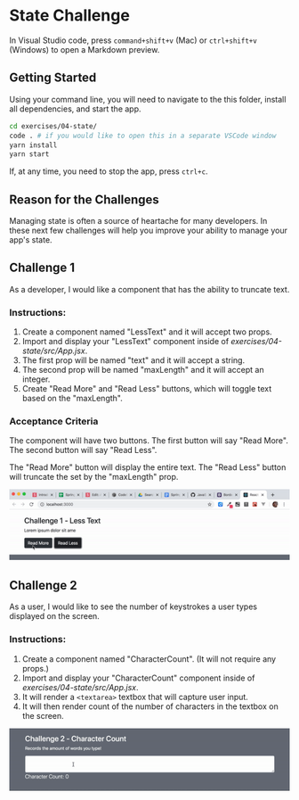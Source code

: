 # State Challenge

In Visual Studio code, press `command+shift+v` (Mac) or `ctrl+shift+v` (Windows) to open a Markdown preview.

## Getting Started

Using your command line, you will need to navigate to the this folder, install all dependencies, and start the app.

```bash
cd exercises/04-state/
code . # if you would like to open this in a separate VSCode window
yarn install
yarn start
```

If, at any time, you need to stop the app, press `ctrl+c`.

## Reason for the Challenges

Managing state is often a source of heartache for many developers.
In these next few challenges will help you improve your ability to manage your app's state.

## Challenge 1

As a developer, I would like a component that has the ability to truncate text.

### Instructions:

1. Create a component named "LessText" and it will accept two props.
2. Import and display your "LessText" component inside of _exercises/04-state/src/App.jsx_.
3. The first prop will be named "text" and it will accept a string.
4. The second prop will be named "maxLength" and it will accept an integer.
5. Create "Read More" and "Read Less" buttons, which will toggle text based on the "maxLength".

### Acceptance Criteria

The component will have two buttons. The first button will say "Read More". The second button will say "Read Less".

The "Read More" button will display the entire text. The "Read Less" button will truncate the set by the "maxLength" prop.

![](less-text.gif)

## Challenge 2

As a user, I would like to see the number of keystrokes a user types displayed on the screen.

### Instructions:

1. Create a component named "CharacterCount". (It will not require any props.)
2. Import and display your "CharacterCount" component inside of _exercises/04-state/src/App.jsx_.
3. It will render a `<textarea>` textbox that will capture user input.
4. It will then render count of the number of characters in the textbox on the screen.

![](character-count.gif)
